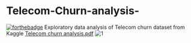 # Telecom-Churn-analysis-
[![forthebadge](https://forthebadge.com/images/badges/powered-by-energy-drinks.svg)](https://forthebadge.com)
Exploratory data analysis of Telecom churn dataset from Kaggle
[Telecom churn analysis.pdf](https://github.com/RJose23/Telecom-Churn-analysis-/files/6988181/Telecom.churn.analysis.pdf)
 ![1](https://user-images.githubusercontent.com/75290844/129480072-5a30ed52-b07e-4847-a832-a9aaf00b8ae0.jpg)
